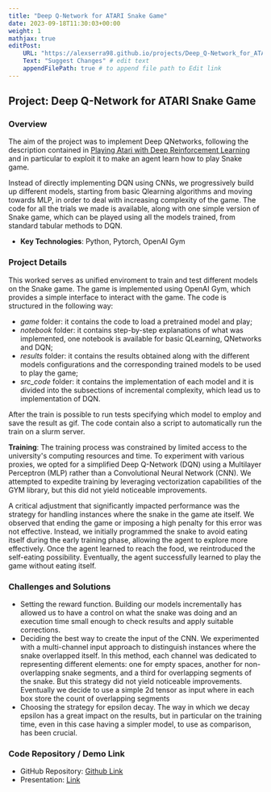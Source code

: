 ```yaml
---
title: "Deep Q-Network for ATARI Snake Game"
date: 2023-09-18T11:30:03+00:00
weight: 1
mathjax: true
editPost:
    URL: "https://alexserra98.github.io/projects/Deep_Q-Network_for_ATARI_Snake_Game/"
    Text: "Suggest Changes" # edit text
    appendFilePath: true # to append file path to Edit link
---
```

## Project: Deep Q-Network for ATARI Snake Game

### Overview

The aim of the project was to implement Deep QNetworks, following the description contained in [Playing Atari with Deep Reinforcement Learning](https://arxiv.org/abs/1312.5602) and in particular to exploit it to make an agent learn how to play Snake game.

Instead of directly implementing DQN using CNNs, we progressively build up different models, starting from basic Qlearning algorithms and moving towards MLP, in order to deal with increasing complexity of the game. 
The code for all the trials we made is available, along with one simple version of Snake game, which can be played using all the models trained, from standard tabular methods to DQN.

- **Key Technologies**: Python, Pytorch, OpenAI Gym
### Project Details
This worked serves as unified enviroment to train and test different models on the Snake game. The game is implemented using OpenAI Gym, which provides a simple interface to interact with the game. The code is structured in the following way:
- *game* folder: it contains the code to load a pretrained model and play;
- *notebook* folder: it contains step-by-step explanations of what was implemented, one notebook is available for basic QLearning, QNetworks and DQN;
- *results* folder: it contains the results obtained along with the different models configurations and the corresponding trained models to be used to play the game;
- *src_code* folder: it contains the implementation of each model and it is divided into the subsections of incremental complexity, which lead us to implementation of DQN. 

After the train is possible to run tests specifying which model to employ and save the result as gif. The code contain also a script to automatically run the train on a slurm server.

**Training**:
The training process was constrained by limited access to the university's computing resources and time. To experiment with various proxies, we opted for a simplified Deep Q-Network (DQN) using a Multilayer Perceptron (MLP) rather than a Convolutional Neural Network (CNN). We attempted to expedite training by leveraging vectorization capabilities of the GYM library, but this did not yield noticeable improvements.

A critical adjustment that significantly impacted performance was the strategy for handling instances where the snake in the game ate itself. We observed that ending the game or imposing a high penalty for this error was not effective. Instead, we initially programmed the snake to avoid eating itself during the early training phase, allowing the agent to explore more effectively. Once the agent learned to reach the food, we reintroduced the self-eating possibility. Eventually, the agent successfully learned to play the game without eating itself.

### Challenges and Solutions
- Setting the reward function.
Building our models incrementally has allowed us to have a control on what the
snake was doing and an execution time small enough to check results and apply
suitable corrections.
- Deciding the best way to create the input of the CNN.
We experimented with a multi-channel input approach to distinguish instances where the snake overlapped itself. In this method, each channel was dedicated to representing different elements: one for empty spaces, another for non-overlapping snake segments, and a third for overlapping segments of the snake. But this strategy did not yield noticeable improvements. Eventually we decide to use a simple 2d tensor as input where in each box store the count of overlapping segments 
- Choosing the strategy for epsilon decay.
The way in which we decay epsilon has a great impact on the results, but in particular
on the training time, even in this case having a simpler model, to use as comparison,
has been crucial.


### Code Repository / Demo Link
- GitHub Repository: [Github Link](https://github.com/erikalena/Deep-QNetworks)
- Presentation: [Link](https://github.com/erikalena/Deep-QNetworks/blob/Master/presentation_DQN.pdf)